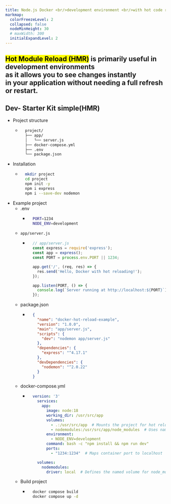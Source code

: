 ```yaml
---
title: Node.js Docker <br/>development environment <br/>with hot code reloading
markmap: 
  colorFreezeLevel: 2 
  collapsed: false
  nodeMinHeight: 30
  # maxWidth: 300
  initialExpandLevel: 2
---
```

## <mark>Hot Module Reload (HMR)</mark> is primarily useful in development environments <br/>as it allows you to see changes instantly <br/>in your application without needing a full refresh <br/>or restart. 

## Dev- Starter Kit simple(HMR)
- Project structure  
  - ```sh
      project/
      ├── app/
      │   └── server.js
      ├── docker-compose.yml
      ├── .env
      └── package.json
    ```
- Installation 
  - ```sh
      mkdir project 
      cd project
      npm init -y 
      npm i express 
      npm i --save-dev nodemon 
    ```
- Example project 
  - .env 
    - ```sh
        PORT=1234
        NODE_ENV=development
      ```
  - `app/server.js`
    - ```js
        // app/server.js
        const express = require('express');
        const app = express();
        const PORT = process.env.PORT || 1234;

        app.get('/', (req, res) => {
          res.send('Hello, Docker with hot reloading!');
        });

        app.listen(PORT, () => {
          console.log(`Server running at http://localhost:${PORT}`);
        });
      ```
  - package.json 
    - ```json
        {
          "name": "docker-hot-reload-example",
          "version": "1.0.0",
          "main": "app/server.js",
          "scripts": {
            "dev": "nodemon app/server.js"
          },
          "dependencies": {
            "express": "^4.17.1"
          },
          "devDependencies": {
            "nodemon": "^2.0.22"
          }
        }
      ```
  - docker-compose.yml
    - ```yaml
        version: '3'
          services:
            app:
              image: node:18
              working_dir: /usr/src/app
              volumes:
                - .:/usr/src/app  # Mounts the project for hot reloading
                - nodemodules:/usr/src/app/node_modules  # Uses named volume for node_modules
              environment:
                - NODE_ENV=development
              command: bash -c "npm install && npm run dev"
              ports:
                - "1234:1234"  # Maps container port to localhost

          volumes:
            nodemodules:
              driver: local  # Defines the named volume for node_modules
      ```
  - Build project 
    - ```sh
        docker compose build 
        docker compose up -d 
      ```
